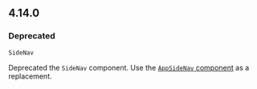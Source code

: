 ## 4.14.0

### Deprecated

`SideNav`

Deprecated the `SideNav` component. Use the [`AppSideNav` component](/components/app-side-nav) as a replacement.
